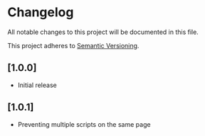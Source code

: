 # Changelog

All notable changes to this project will be documented in this file.

This project adheres to [Semantic Versioning](http://semver.org/).

## [1.0.0]

* Initial release

## [1.0.1]

* Preventing multiple scripts on the same page